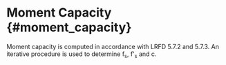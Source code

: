 Moment Capacity {#moment_capacity}
==============================================
Moment capacity is computed in accordance with LRFD 5.7.2 and 5.7.3. An iterative procedure is used to determine f<sub>s</sub>, f'<sub>s</sub> and c.